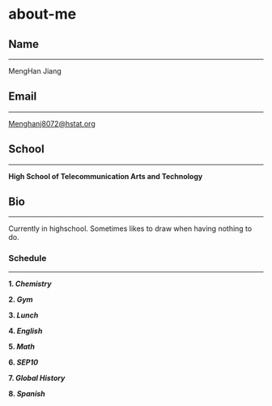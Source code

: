 # about-me

## Name
---
MengHan Jiang

## Email
---
Menghanj8072@hstat.org

## School
---
**High School of Telecommunication Arts and Technology**

## Bio
---
Currently in highschool. Sometimes likes to draw when having nothing to do.

### Schedule
---
**1. _Chemistry_**

**2. _Gym_**

**3. _Lunch_**

**4. _English_**

**5. _Math_**

**6. _SEP10_**

**7. _Global History_**

**8. _Spanish_**
